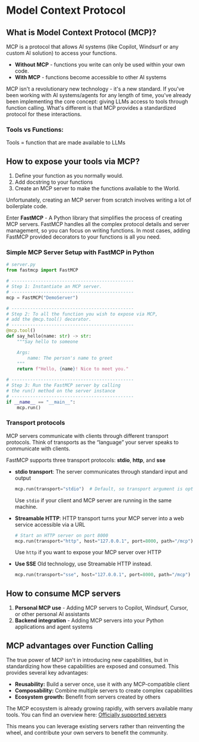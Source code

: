 # Model Context Protocol

## What is Model Context Protocol (MCP)?

MCP is a protocol that allows AI systems (like Copilot, Windsurf or any custom AI solution) to access your functions.

- **Without MCP** - functions you write can only be used within your own code.
- **With MCP** - functions become accessible to other AI systems

MCP isn't a revolutionary new technology - it's a new standard. If you've been working with AI systems/agents for any length of time, you've already been implementing the core concept: giving LLMs access to tools through function calling. What's different is that MCP provides a standardized protocol for these interactions.

### Tools vs Functions:
Tools = function that are made available to LLMs

## How to expose your tools via MCP?

1. Define your function as you normally would.
1. Add docstring to your functions
1. Create an MCP server to make the functions available to the World.

Unfortunately, creating an MCP server from scratch involves writing a lot of boilerplate code.

Enter **FastMCP** - A Python library that simplifies the process of creating MCP servers.
FastMCP handles all the complex protocol details and server management, so you can focus on writing functions. In most cases, adding FastMCP provided decorators to your functions is all you need.

### Simple MCP Server Setup with FastMCP in Python

```python
# server.py
from fastmcp import FastMCP

# ----------------------------------------------
# Step 1: Instantiate an MCP server. 
# ----------------------------------------------
mcp = FastMCP("DemoServer")

# ----------------------------------------------
# Step 2: To all the function you wish to expose via MCP,
# add the @mcp.tool() decorator.
# ----------------------------------------------
@mcp.tool()
def say_hello(name: str) -> str:
    """Say hello to someone

    Args:
        name: The person's name to greet
    """
    return f"Hello, {name}! Nice to meet you."

# ----------------------------------------------
# Step 3: Run the FastMCP server by calling 
# the run() method on the server instance
# ----------------------------------------------
if __name__ == "__main__":
    mcp.run()
```

### Transport protocols
MCP servers communicate with clients through different transport protocols. Think of transports as the “language” your server speaks to communicate with clients.

FastMCP supports three transport protocols: **stdio**, **http**, and **sse**

- **stdio transport**: The server communicates through standard input and output 
    ```python
    mcp.run(transport="stdio")  # Default, so transport argument is optional
    ```
    Use `stdio` if your client and MCP server are running in the same machine.

- **Streamable HTTP**: HTTP transport turns your MCP server into a web service accessible via a URL
    ```python
    # Start an HTTP server on port 8000
    mcp.run(transport="http", host="127.0.0.1", port=8000, path="/mcp")
    ```
    Use `http` if you want to expose your MCP server over HTTP

- **Use SSE** Old technology, use Streamable HTTP instead.
    ```python
    mcp.run(transport="sse", host="127.0.0.1", port=8000, path="/mcp")
    ```

## How to consume MCP servers
1. **Personal MCP use** - Adding MCP servers to Copilot, Windsurf, Cursor, or other personal AI assistants
1. **Backend integration** - Adding MCP servers into your Python applications and agent systems

## MCP advantages over Function Calling

The true power of MCP isn't in introducing new capabilities, but in standardizing how these capabilities are exposed and consumed. This provides several key advantages:

- **Reusability:** Build a server once, use it with any MCP-compatible client
- **Composability:** Combine multiple servers to create complex capabilities
- **Ecosystem growth:** Benefit from servers created by others

The MCP ecosystem is already growing rapidly, with servers available many tools. You can find an overview here: [Officially supported servers](https://github.com/modelcontextprotocol/servers)

This means you can leverage existing servers rather than reinventing the wheel, and contribute your own servers to benefit the community.